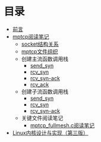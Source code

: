 # 目录

* [前言](README.md)
* [mptcp阅读笔记](./mptcp阅读笔记/README.md)
  * [socket结构关系](./mptcp阅读笔记/socket结构关系.md)
  * [mptcp文件组织](./mptcp阅读笔记/mptcp文件组织.md)
  * 创建主流函数调用栈
    * [send_syn](./mptcp阅读笔记/创建主流函数调用栈/send_syn.md)
    * [rcv_syn](./mptcp阅读笔记/创建主流函数调用栈/rcv_syn.md)
    * [rcv_syn-ack](./mptcp阅读笔记/创建主流函数调用栈/rcv_syn-ack.md)
    * [rcv_ack](./mptcp阅读笔记/创建主流函数调用栈/rcv_ack.md)  
  * 创建子流函数调用栈
    * [send_syn](./mptcp阅读笔记/创建子流函数调用栈/send_syn.md)
    * [rcv_syn](./mptcp阅读笔记/创建子流函数调用栈/rcv_syn.md)
    * [rcv_syn-ack](./mptcp阅读笔记/创建子流函数调用栈/rcv_syn-ack.md)
  * 关键文件阅读笔记
    * [mptcp_fullmesh.c阅读笔记](./mptcp阅读笔记/关键文件阅读笔记/mptcp_fullmesh.c阅读笔记.md)
* [Linux内核设计与实现（第三版）](./Linux内核设计与实现（第三版）/Linux内核设计与实现（第三版）.md)
